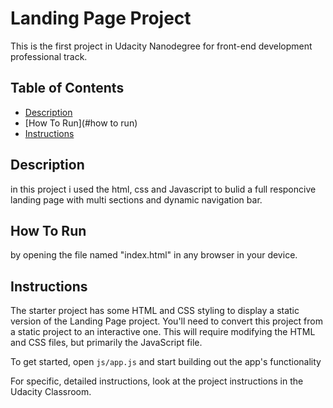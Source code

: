 # Landing Page Project
This is the first project in Udacity Nanodegree for front-end development professional track.

## Table of Contents
 * [Description](#description)
 * [How To Run](#how to run)
 * [Instructions](#instructions)


## Description
in this project i used the html, css and Javascript to bulid a full responcive landing page with multi sections and dynamic navigation bar.

## How To Run
by opening the file named "index.html" in any browser in your device.

## Instructions
The starter project has some HTML and CSS styling to display a static version of the Landing Page project. You'll need to convert this project from a static project to an interactive one. This will require modifying the HTML and CSS files, but primarily the JavaScript file.

To get started, open `js/app.js` and start building out the app's functionality

For specific, detailed instructions, look at the project instructions in the Udacity Classroom.
